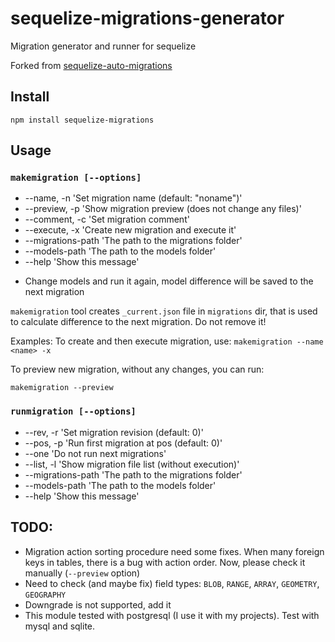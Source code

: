 # sequelize-migrations-generator

Migration generator and runner for sequelize

Forked from [sequelize-auto-migrations](https://github.com/flexxnn/sequelize-auto-migrations)

## Install

`npm install sequelize-migrations`

## Usage

### `makemigration [--options]`

- --name, -n <migration string>     'Set migration name (default: "noname")'
- --preview, -p                     'Show migration preview (does not change any files)'
- --comment, -c <comment string>    'Set migration comment'
- --execute, -x                     'Create new migration and execute it'
- --migrations-path <path string>   'The path to the migrations folder'
- --models-path <path string>       'The path to the models folder'
- --help                            'Show this message'

* Change models and run it again, model difference will be saved to the next migration

`makemigration` tool creates `_current.json` file in `migrations` dir, that is used to calculate difference to the next migration. Do not remove it!

Examples:
To create and then execute migration, use:
`makemigration --name <name> -x`

To preview new migration, without any changes, you can run:

`makemigration --preview`


### `runmigration [--options]`

- --rev, -r <revision number>       'Set migration revision (default: 0)'
- --pos, -p <position number>       'Run first migration at pos (default: 0)'
- --one                             'Do not run next migrations'
- --list, -l                        'Show migration file list (without execution)'
- --migrations-path <path string>   'The path to the migrations folder'
- --models-path <path string>       'The path to the models folder'
- --help                            'Show this message'

## TODO:

- Migration action sorting procedure need some fixes. When many foreign keys in tables, there is a bug with action order. Now, please check it manually (`--preview` option)
- Need to check (and maybe fix) field types: `BLOB`, `RANGE`, `ARRAY`, `GEOMETRY`, `GEOGRAPHY`
- Downgrade is not supported, add it
- This module tested with postgresql (I use it with my projects). Test with mysql and sqlite.
